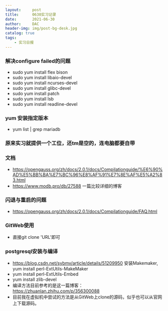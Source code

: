 ```yaml
---
layout:     post
title:      0630实习记录
date:       2021-06-30
author:     DAC
header-img: img/post-bg-desk.jpg
catalog: true
tags:
    - 实习日报
---
```


### 解决configure failed的问题
* sudo yum install flex bison
* sudo yum install libaio-devel
* sudo yum install ncurses-devel
* sudo yum install glibc-devel
* sudo yum install patch
* sudo yum install lsb
* sudo yum install readline-devel

### yum 安装指定版本
* yum list | grep mariadb

### 原来实习就提供一个工位，还tm是空的，连电脑都要自带

### 文档
* https://opengauss.org/zh/docs/2.0.1/docs/Compilationguide/%E6%90%AD%E5%BB%BA%E7%BC%96%E8%AF%91%E7%8E%AF%E5%A2%83.html
* https://www.modb.pro/db/27588 一篇比较详细的博客

### 闪退与重启的问题
* https://opengauss.org/zh/docs/2.0.1/docs/Compilationguide/FAQ.html

### GitWeb使用
* 直接git clone 'URL'即可

### postgresql安装与编译
* https://blog.csdn.net/sybmv/article/details/51209950 安装Makemaker, yum install perl-ExtUtils-MakeMaker
* yum install perl-ExtUtils-Embed
* yum install zlib-devel
* 编译方法目前参考的是这一篇博客：https://zhuanlan.zhihu.com/p/356300088
* 目前我在虚拟机中尝试的方法是从GitWeb上clone的源码，似乎也可以从官网上下载源码。